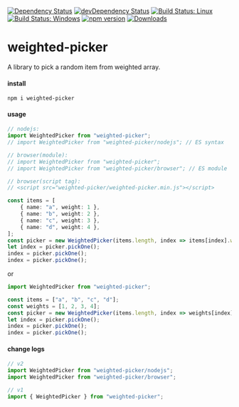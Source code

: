 [![Dependency Status](https://david-dm.org/plantain-00/weighted-picker.svg)](https://david-dm.org/plantain-00/weighted-picker)
[![devDependency Status](https://david-dm.org/plantain-00/weighted-picker/dev-status.svg)](https://david-dm.org/plantain-00/weighted-picker#info=devDependencies)
[![Build Status: Linux](https://travis-ci.org/plantain-00/weighted-picker.svg?branch=master)](https://travis-ci.org/plantain-00/weighted-picker)
[![Build Status: Windows](https://ci.appveyor.com/api/projects/status/github/plantain-00/weighted-picker?branch=master&svg=true)](https://ci.appveyor.com/project/plantain-00/weighted-picker/branch/master)
[![npm version](https://badge.fury.io/js/weighted-picker.svg)](https://badge.fury.io/js/weighted-picker)
[![Downloads](https://img.shields.io/npm/dm/weighted-picker.svg)](https://www.npmjs.com/package/weighted-picker)

# weighted-picker
A library to pick a random item from weighted array.

#### install

`npm i weighted-picker`

#### usage

```ts
// nodejs:
import WeightedPicker from "weighted-picker";
// import WeightedPicker from "weighted-picker/nodejs"; // ES syntax

// browser(module):
// import WeightedPicker from "weighted-picker";
// import WeightedPicker from "weighted-picker/browser"; // ES module

// browser(script tag):
// <script src="weighted-picker/weighted-picker.min.js"></script>

const items = [
    { name: "a", weight: 1 },
    { name: "b", weight: 2 },
    { name: "c", weight: 3 },
    { name: "d", weight: 4 },
];
const picker = new WeightedPicker(items.length, index => items[index].weight);
let index = picker.pickOne();
index = picker.pickOne();
index = picker.pickOne();
```

or

```ts
import WeightedPicker from "weighted-picker";

const items = ["a", "b", "c", "d"];
const weights = [1, 2, 3, 4];
const picker = new WeightedPicker(items.length, index => weights[index]);
let index = picker.pickOne();
index = picker.pickOne();
index = picker.pickOne();
```

#### change logs

```ts
// v2
import WeightedPicker from "weighted-picker/nodejs";
import WeightedPicker from "weighted-picker/browser";

// v1
import { WeightedPicker } from "weighted-picker";
```
